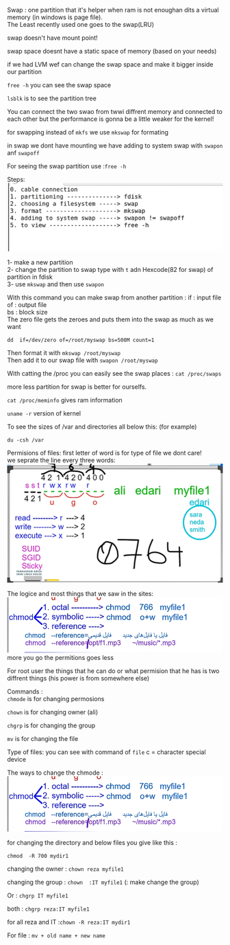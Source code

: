 Swap : one partition that it's helper when ram is not enoughan dits a virtual memory (in windows is page file).  
The Least recently used one goes to the swap(LRU)

swap doesn't have mount point!

swap space doesnt have a static space of memory (based on your needs)

if we had LVM wef can change the swap space and make it bigger inside our partition

`free -h` you can see the swap space

`lsblk` is to see the partition tree

You can connect the two swao from twwi diffrent memory and connected to each other but the performance is gonna be a little weaker for the kernel!

for swapping instead of `mkfs` we use `mkswap` for formating

in swap we dont have mounting we have adding to system swap with `swapon` anf `swapoff`

For seeing the swap partition use :`free -h`

Steps:
![alt text](assets/image9.png)

1- make a new partition  
2- change the partition to swap type with `t` adn Hexcode(82 for swap) of partition in fdisk  
3- use `mkswap` and then use `swapon`

With this command you can make swap from another partition :
if : input file  
of : output file  
bs : block size  
The zero file gets the zeroes and puts them into the swap as much as we want

```
dd  if=/dev/zero of=/root/myswap bs=500M count=1
```

Then format it with `mkswap /root/myswap`  
Then add it to our swap file with `swapon /root/myswap`

With catting the /proc you can easily see the swap places : `cat /proc/swaps`

more less partition for swap is better for ourselfs.

`cat /proc/meminfo` gives ram information

`uname -r` version of kernel

To see the sizes of /var and directories all below this: (for example)

```
du -csh /var
```

Permisions of files:
first letter of word is for type of file we dont care!  
we seprate the line every three words:
![alt text](assets/image10.png)

The logice and most things that we saw in the sites:
![alt text](assets/image11.png)
more you go the permitions goes less

For root user the things that he can do or what permision that he has is two diffrent things (his power is from somewhere else)

Commands :  
`chmode` is for changing permosions

`chown` is for changing owner (ali)

`chgrp` is for changing the group

`mv` is for changing the file

Type of files:
you can see with command of `file`
c = character special device

The ways to change the chmode :
![alt text](assets/image11.png)

for changing the directory and below files you give like this :

```
chmod  -R 700 mydir1
```

changing the owner : `chown reza myfile1`

changing the group : `chown  :IT myfile1` (: make change the group)

Or : `chgrp IT myfile1`

both : `chgrp reza:IT myfile1`

for all reza and IT :`chown -R reza:IT mydir1`

For file : `mv + old name + new name`
